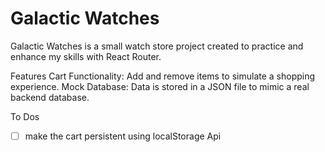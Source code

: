 # Galactic Watches 

Galactic Watches is a small watch store project created to practice and enhance my skills with React Router.

Features
Cart Functionality: Add and remove items to simulate a shopping experience.
Mock Database: Data is stored in a JSON file to mimic a real backend database.

To Dos
- [ ] make the cart persistent using localStorage Api
